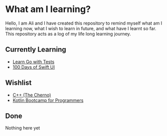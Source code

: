 # What am I learning?
Hello, I am Ali and I have created this repository to remind myself what am I learning now, what I wish to learn in future, and what have I learnt so far. This repository acts as a log of my life long learning journey.

## Currently Learning
- [Learn Go with Tests](https://github.com/quii/learn-go-with-tests)
- [100 Days of Swift UI](https://www.hackingwithswift.com/100/swiftui)

## Wishlist
- [C++ (The Cherno)](https://youtube.com/playlist?list=PLlrATfBNZ98dudnM48yfGUldqGD0S4FFb)
- [Kotlin Bootcamp for Programmers](https://www.udacity.com/course/kotlin-bootcamp-for-programmers--ud9011)

## Done
Nothing here yet
